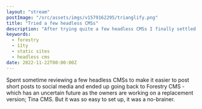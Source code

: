 ```yaml
---
layout: "stream"
postImage: "/src/assets/imgs/v1579162295/trianglify.png"
title: "Tried a few headless CMSs"
description: "After trying quite a few headless CMSs I finally settled on Forestry - again"
keywords:
  - forestry
  - 11ty
  - static sites
  - headless cms
date: 2022-11-22T00:00:00Z
---
```

Spent sometime reviewing a few headless CMSs to make it easier to post short posts to social media and ended up going back to Forestry CMS - which has an uncertain future as the owners are working on a replacement version; Tina CMS. But it was so easy to set up, it was a no-brainer.
